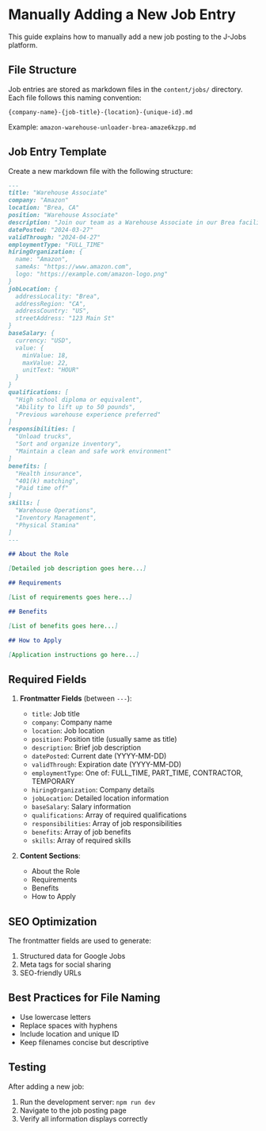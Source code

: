 # Manually Adding a New Job Entry

This guide explains how to manually add a new job posting to the J-Jobs platform.

## File Structure

Job entries are stored as markdown files in the `content/jobs/` directory. Each file follows this naming convention:
```
{company-name}-{job-title}-{location}-{unique-id}.md
```

Example: `amazon-warehouse-unloader-brea-amaze6kzpp.md`

## Job Entry Template

Create a new markdown file with the following structure:

```markdown
---
title: "Warehouse Associate"
company: "Amazon"
location: "Brea, CA"
position: "Warehouse Associate"
description: "Join our team as a Warehouse Associate in our Brea facility..."
datePosted: "2024-03-27"
validThrough: "2024-04-27"
employmentType: "FULL_TIME"
hiringOrganization: {
  name: "Amazon",
  sameAs: "https://www.amazon.com",
  logo: "https://example.com/amazon-logo.png"
}
jobLocation: {
  addressLocality: "Brea",
  addressRegion: "CA",
  addressCountry: "US",
  streetAddress: "123 Main St"
}
baseSalary: {
  currency: "USD",
  value: {
    minValue: 18,
    maxValue: 22,
    unitText: "HOUR"
  }
}
qualifications: [
  "High school diploma or equivalent",
  "Ability to lift up to 50 pounds",
  "Previous warehouse experience preferred"
]
responsibilities: [
  "Unload trucks",
  "Sort and organize inventory",
  "Maintain a clean and safe work environment"
]
benefits: [
  "Health insurance",
  "401(k) matching",
  "Paid time off"
]
skills: [
  "Warehouse Operations",
  "Inventory Management",
  "Physical Stamina"
]
---

## About the Role

[Detailed job description goes here...]

## Requirements

[List of requirements goes here...]

## Benefits

[List of benefits goes here...]

## How to Apply

[Application instructions go here...]
```

## Required Fields

1. **Frontmatter Fields** (between `---`):
   - `title`: Job title
   - `company`: Company name
   - `location`: Job location
   - `position`: Position title (usually same as title)
   - `description`: Brief job description
   - `datePosted`: Current date (YYYY-MM-DD)
   - `validThrough`: Expiration date (YYYY-MM-DD)
   - `employmentType`: One of: FULL_TIME, PART_TIME, CONTRACTOR, TEMPORARY
   - `hiringOrganization`: Company details
   - `jobLocation`: Detailed location information
   - `baseSalary`: Salary information
   - `qualifications`: Array of required qualifications
   - `responsibilities`: Array of job responsibilities
   - `benefits`: Array of job benefits
   - `skills`: Array of required skills

2. **Content Sections**:
   - About the Role
   - Requirements
   - Benefits
   - How to Apply

## SEO Optimization

The frontmatter fields are used to generate:
1. Structured data for Google Jobs
2. Meta tags for social sharing
3. SEO-friendly URLs

## Best Practices for File Naming

- Use lowercase letters
- Replace spaces with hyphens
- Include location and unique ID
- Keep filenames concise but descriptive

## Testing

After adding a new job:

1. Run the development server: `npm run dev`
2. Navigate to the job posting page
3. Verify all information displays correctly
